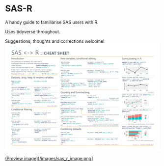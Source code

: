 # SAS-R
A handy guide to familiarise SAS users with R. 

Uses tidyverse throughout.

Suggestions, thoughts and corrections welcome!
![Preview image](/images/sas_r_image.png)

[(Preview image)[/images/sas_r_image.png]](https://github.com/brendanjodowd/SAS-R/blob/master/sas-r%20cheatsheet.pdf) 
